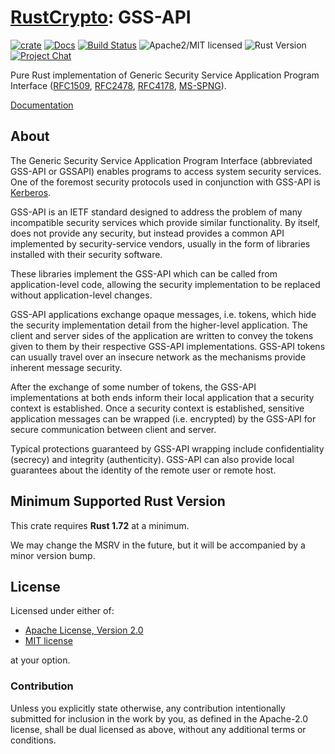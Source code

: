 # [RustCrypto]: GSS-API

[![crate][crate-image]][crate-link]
[![Docs][docs-image]][docs-link]
[![Build Status][build-image]][build-link]
![Apache2/MIT licensed][license-image]
![Rust Version][rustc-image]
[![Project Chat][chat-image]][chat-link]

Pure Rust implementation of Generic Security Service Application Program Interface ([RFC1509], [RFC2478], [RFC4178], [MS-SPNG]).

[Documentation][docs-link]

## About

The Generic Security Service Application Program Interface (abbreviated GSS-API
or GSSAPI) enables programs to access system security services. One of the
foremost security protocols used in conjunction with GSS-API is [Kerberos].

GSS-API is an IETF standard designed to address the problem of many
incompatible security services which provide similar functionality.
By itself, does not provide any security, but instead provides a common API
implemented by security-service vendors, usually in the form of libraries
installed with their security software.

These libraries implement the GSS-API which can be called from
application-level code, allowing the security implementation to be replaced
without application-level changes.

GSS-API applications exchange opaque messages, i.e. tokens, which hide the
security implementation detail from the higher-level application. The client
and server sides of the application are written to convey the tokens given to
them by their respective GSS-API implementations. GSS-API tokens can usually
travel over an insecure network as the mechanisms provide inherent message
security.

After the exchange of some number of tokens, the GSS-API implementations at
both ends inform their local application that a security context is
established.  Once a security context is established, sensitive application
messages can be wrapped (i.e. encrypted) by the GSS-API for secure
communication between client and server.

Typical protections guaranteed by GSS-API wrapping include confidentiality
(secrecy) and integrity (authenticity). GSS-API can also provide local
guarantees about the identity of the remote user or remote host.

## Minimum Supported Rust Version

This crate requires **Rust 1.72** at a minimum.

We may change the MSRV in the future, but it will be accompanied by a minor
version bump.

## License

Licensed under either of:

 * [Apache License, Version 2.0](http://www.apache.org/licenses/LICENSE-2.0)
 * [MIT license](http://opensource.org/licenses/MIT)

at your option.

### Contribution

Unless you explicitly state otherwise, any contribution intentionally submitted
for inclusion in the work by you, as defined in the Apache-2.0 license, shall be
dual licensed as above, without any additional terms or conditions.

[//]: # (badges)

[crate-image]: https://buildstats.info/crate/gss-api
[crate-link]: https://crates.io/crates/gss-api
[docs-image]: https://docs.rs/gss-api/badge.svg
[docs-link]: https://docs.rs/gss-api/
[license-image]: https://img.shields.io/badge/license-Apache2.0/MIT-blue.svg
[rustc-image]: https://img.shields.io/badge/rustc-1.72+-blue.svg
[chat-image]: https://img.shields.io/badge/zulip-join_chat-blue.svg
[chat-link]: https://rustcrypto.zulipchat.com/#narrow/stream/300570-formats
[build-image]: https://github.com/RustCrypto/formats/actions/workflows/gss-api.yml/badge.svg
[build-link]: https://github.com/RustCrypto/formats/actions/workflows/gss-api.yml

[//]: # (links)

[RustCrypto]: https://github.com/rustcrypto
[MS-SPNG]: https://learn.microsoft.com/en-us/openspecs/windows_protocols/ms-spng
[RFC1509]: https://datatracker.ietf.org/doc/html/rfc1509
[RFC2478]: https://datatracker.ietf.org/doc/html/rfc2478
[RFC4178]: https://datatracker.ietf.org/doc/html/rfc4178
[Kerberos]: https://en.wikipedia.org/wiki/Kerberos_(protocol)
